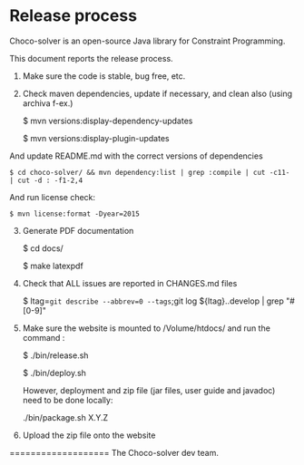 Release process
===============

Choco-solver is an open-source Java library for Constraint Programming.

This document reports the release process.

1. Make sure the code is stable, bug free, etc.

2. Check maven dependencies, update if necessary, and clean also (using archiva f-ex.)

    $ mvn versions:display-dependency-updates

    $ mvn versions:display-plugin-updates

And update README.md with the correct versions of dependencies

    $ cd choco-solver/ && mvn dependency:list | grep :compile | cut -c11- | cut -d : -f1-2,4

And run license check:

    $ mvn license:format -Dyear=2015

3. Generate PDF documentation

    $ cd docs/

    $ make latexpdf

4. Check that ALL issues are reported in CHANGES.md files

    $ ltag=`git describe --abbrev=0 --tags`;git log ${ltag}..develop | grep "#[0-9]"

5. Make sure the website is mounted to /Volume/htdocs/ and run the command :

    $ ./bin/release.sh

    $ ./bin/deploy.sh

    However, deployment and zip file (jar files, user guide and javadoc) need to be done locally:

    ./bin/package.sh X.Y.Z

6. Upload the zip file onto the website

===================
The Choco-solver dev team.


